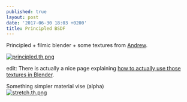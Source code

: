 ```yaml
---
published: true
layout: post
date: '2017-06-30 18:03 +0200'
title: Principled BSDF
---
```

Principled + filmic blender + some textures from [Andrew](https://www.poliigon.com).

[![principled.th.png](https://cdn.scrot.moe/images/2017/06/30/principled.th.png)](https://cdn.scrot.moe/images/2017/06/30/principled.png)

edit: There is actually a nice page explaining [how to actually use those textures in Blender](http://poliigon.helpscoutdocs.com/article/29-how-to-use-poliigon-in-blender).

Something simpler material vise (alpha)  
[![stretch.th.png](https://cdn.scrot.moe/images/2017/07/01/stretch.th.png)](https://cdn.scrot.moe/images/2017/07/01/stretch.png)
